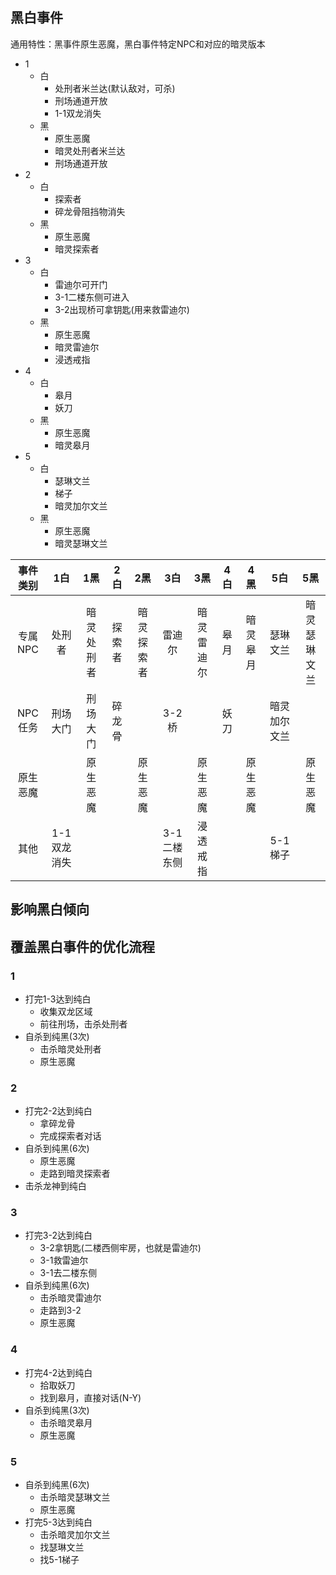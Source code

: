 ## 黑白事件
通用特性：黑事件原生恶魔，黑白事件特定NPC和对应的暗灵版本  
- 1
	- 白
		- 处刑者米兰达(默认敌对，可杀)
		- 刑场通道开放
		- 1-1双龙消失
	- 黑
		- 原生恶魔
		- 暗灵处刑者米兰达
		- 刑场通道开放
- 2
	- 白
		- 探索者
		- 碎龙骨阻挡物消失
	- 黑
		- 原生恶魔
		- 暗灵探索者
- 3
	- 白
		- 雷迪尔可开门
		- 3-1二楼东侧可进入
		- 3-2出现桥可拿钥匙(用来救雷迪尔)
	- 黑
		- 原生恶魔
		- 暗灵雷迪尔
		- 浸透戒指
- 4
	- 白
		- 皋月
		- 妖刀
	- 黑
		- 原生恶魔
		- 暗灵皋月
- 5
	- 白
		- 瑟琳文兰
		- 梯子
		- 暗灵加尔文兰
	- 黑
		- 原生恶魔
		- 暗灵瑟琳文兰

|事件类别|1白|1黑|2白|2黑|3白|3黑| 4白|4黑|5白|5黑|
|:-----:|:-:|:-:|:-:|:-:|:-:|:-:|:-:|:-:|:-:|:-:|
|专属NPC|处刑者|暗灵处刑者|探索者|暗灵探索者|雷迪尔|暗灵雷迪尔|皋月|暗灵皋月|瑟琳文兰|暗灵瑟琳文兰|
|NPC任务|刑场大门|刑场大门|碎龙骨||3-2桥||妖刀||暗灵加尔文兰||
|原生恶魔||原生恶魔||原生恶魔||原生恶魔||原生恶魔||原生恶魔|
|其他|1-1双龙消失||||3-1二楼东侧|浸透戒指|||5-1梯子||

## 影响黑白倾向

## 覆盖黑白事件的优化流程
### 1
- 打完1-3达到纯白
	- 收集双龙区域
	- 前往刑场，击杀处刑者
- 自杀到纯黑(3次)
	- 击杀暗灵处刑者
	- 原生恶魔

### 2
- 打完2-2达到纯白
	- 拿碎龙骨
	- 完成探索者对话
- 自杀到纯黑(6次)
	- 原生恶魔
	- 走路到暗灵探索者
- 击杀龙神到纯白

### 3
- 打完3-2达到纯白
	- 3-2拿钥匙(二楼西侧牢房，也就是雷迪尔)
	- 3-1救雷迪尔
	- 3-1去二楼东侧
- 自杀到纯黑(6次)
	- 击杀暗灵雷迪尔
	- 走路到3-2
	- 原生恶魔

### 4
- 打完4-2达到纯白
	- 拾取妖刀
	- 找到皋月，直接对话(N-Y)
- 自杀到纯黑(3次)
	- 击杀暗灵皋月
	- 原生恶魔

### 5
- 自杀到纯黑(6次)
	- 击杀暗灵瑟琳文兰
	- 原生恶魔
- 打完5-3达到纯白
	- 击杀暗灵加尔文兰
	- 找瑟琳文兰
	- 找5-1梯子
